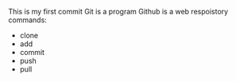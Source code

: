 This is my first commit
Git is a program
Github is a web respoistory 
commands:
* clone
* add
* commit
* push
* pull 
